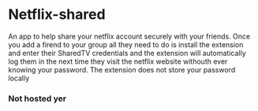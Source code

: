 # Netflix-shared
An app to help share your netflix account securely with your friends. Once you add a firend to your group all they need to do is install the extension and enter their SharedTV credentials and the extension will automatically log them in the next time they visit the netflix website withouth ever knowing your password. The extension does not store your password locally

### Not hosted yer
